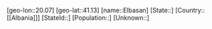 ﻿---
location: [41.13,20.07]
type: City
tags:
- geo/City


SpocWebEntityId: 30018
isDeleted: false
confidential: public

---
[geo-lon::20.07]
[geo-lat::41.13]
[name::Elbasan]
[State::]
[Country::[[Albania]]]
[StateId::]
[Population::]
[Unknown::]

